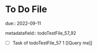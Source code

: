 # To Do File

due:: 2022-09-11

metadatafield:: todoTestFile_57_92

- [ ] Task of todoTestFile_57 1 [[Query me]]
